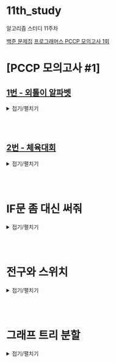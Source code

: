 # 11th_study

알고리즘 스터디 11주차

[백준 문제집](https://www.acmicpc.net/workbook/view/17173)
[프로그래머스 PCCP 모의고사 1회](https://school.programmers.co.kr/learn/courses/15008/15008-pccp-%EB%AA%A8%EC%9D%98%EA%B3%A0%EC%82%AC-1%ED%9A%8C)

# [PCCP 모의고사 #1]

## [1번 - 외톨이 알파벳](https://school.programmers.co.kr/learn/courses/15008/lessons/121683)

<details>
<summary>접기/펼치기</summary>
<div markdown="1">

### [민웅](./[PCCP%20모의고사%20#1]/1번%20-%20외톨이%20알파벳/민웅.py)

```py
def solution(input_string):
    alpha_dict = {}
    ans = []
    length = len(input_string)
    idx = 0
    while True:
        if idx == length:
            break
        text = input_string[idx]
        temp = idx+1
        while True:
            if temp < length:
                if input_string[temp] == text:
                    temp += 1
                else:
                    break
            else:
                break
        idx = temp-1
        
        if text in alpha_dict.keys():
            if text not in ans:
                ans.append(text)
        else:
            alpha_dict[text] = 0
        idx += 1
    ans = sorted(ans)
    if ans:
        answer = ''.join(ans)
    else:
        answer = 'N'
    return answer

```

### [병국](./[PCCP%20모의고사%20#1]/1번%20-%20외톨이%20알파벳/병국.py)

```py

```

### [상미](./[PCCP%20모의고사%20#1]/1번%20-%20외톨이%20알파벳/상미.py)

```py

```

### [서희](./[PCCP%20모의고사%20#1]/1번%20-%20외톨이%20알파벳/서희.py)

```py

```

### [성구](./[PCCP%20모의고사%20#1]/1번%20-%20외톨이%20알파벳/성구.py)

```py
from collections import defaultdict

def solution(input_string):
    # 중복 제거하기 위해 set
    answer = set([])
    # 이전 값과 비교하기 위해 0패딩
    input_string= f'0{input_string}'
    # 개수 비교용 dictionary
    alpha = defaultdict(int)
    # 반복으로 떠돌이 문자 찾기
    for i in range(1, len(input_string)):
        # 이전 문자와 같으면 체크 안함
        if input_string[i] != input_string[i-1]:
            alpha[input_string[i]] += 1
        # 만약 2이상이면 추가
            if alpha[input_string[i]] >= 2:
                answer.add(input_string[i])
    # answer가 있다면 순서대로 출력 아니면 N
    return ''.join(sorted(answer)) if answer else 'N'
```

</div>

</details>

<br><br>

## [2번 - 체육대회](https://school.programmers.co.kr/learn/courses/15008/lessons/121684)

<details>
<summary>접기/펼치기</summary>
<div markdown="1">

### [민웅](./[PCCP%20모의고사%20#1]/2번%20-%20체육대회/민웅.py)

```py
from itertools import permutations

def solution(ability):
    global ans
    answer = 0
    # 종목 수
    l = len(ability[0])
    # 학생 수
    students = len(ability)
    temp_lst = []
    
    for i in range(students):
        temp_lst.append(i)
        
    perm = permutations(temp_lst, l)
    
    for c in perm:
        score = 0
        idx = 0
        for j in range(l):
            score += ability[c[j]][idx]
            idx += 1
        
        if score > answer:
            answer = score
    return answer

```

### [병국](./[PCCP%20모의고사%20#1]/2번%20-%20체육대회/병국.py)

```py

```

### [상미](./[PCCP%20모의고사%20#1]/2번%20-%20체육대회/상미.py)

```py

```

### [서희](./[PCCP%20모의고사%20#1]/2번%20-%20체육대회/서희.py)

```py

```

### [성구](./[PCCP%20모의고사%20#1]/2번%20-%20체육대회/성구.py)

```py

```

</div>

</details>

<br><br>

# IF문 좀 대신 써줘

<details>
<summary>접기/펼치기</summary>
<div markdown="1">

## [민웅](./IF문%20좀%20대신%20써줘/민웅.py)

```py


```

## [병국](./IF문%20좀%20대신%20써줘/병국.py)

```py

```

## [상미](./IF문%20좀%20대신%20써줘/상미.py)

```py

```

## [서희](./IF문%20좀%20대신%20써줘/서희.py)

```py

```

## [성구](./IF문%20좀%20대신%20써줘/성구.py)

```py

```

</div>

</details>

<br><br>

# 전구와 스위치

<details>
<summary>접기/펼치기</summary>
<div markdown="1">

## [민웅](./전구와%20스위치/민웅.py)

```py


```

## [병국](./전구와%20스위치/병국.py)

```py

```

## [상미](./전구와%20스위치/상미.py)

```py

```

## [서희](./전구와%20스위치/서희.py)

```py

```

## [성구](./전구와%20스위치/성구.py)

```py

```

</div>

</details>

<br><br>

# 그래프 트리 분할

<details>
<summary>접기/펼치기</summary>
<div markdown="1">

## [민웅](./그래프%20트리%20분할/민웅.py)

```py


```

## [병국](./그래프%20트리%20분할/병국.py)

```py

```

## [상미](./그래프%20트리%20분할/상미.py)

```py

```

## [서희](./그래프%20트리%20분할/서희.py)

```py

```

## [성구](./그래프%20트리%20분할/성구.py)

```py

```

</div>

</details>

<br><br>
